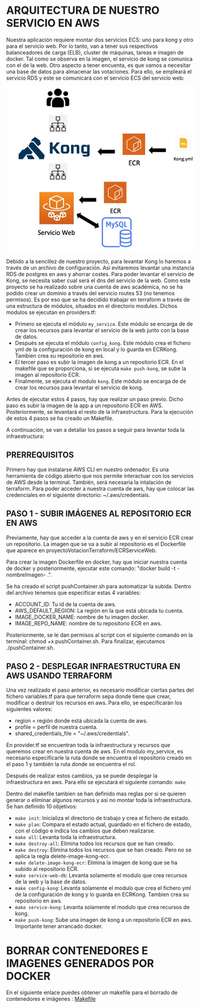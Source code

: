 # ARQUITECTURA DE NUESTRO SERVICIO EN AWS
Nuestra aplicación requiere montar dos servicios ECS: uno para kong y otro para el servicio web. Por lo tanto, van a tener sus respectivos balanceadores de carga (ELB), cluster de máquinas, tareas e imagen de docker. Tal como se observa en la imagen, el servicio de kong se comunica con el de la web. Otro aspecto a tener encuenta, es que vamos a necesitar una base de datos para almacenar las votaciones. Para ello, se empleará el servicio RDS y este se comunicará con el servicio ECS del servicio web:

![Kong](ArquitecturaKong.jpg)

Debido a la sencillez de nuestro proyecto, para levantar Kong lo haremos a través de un archivo de configuración. Así evitaremos levantar una instancia RDS de postgres en aws y ahorrar costes. Para poder levantar el servicio de Kong, se necesita saber cual será el dns del servicio de la web. Como este proyecto se ha realizado sobre una cuenta de aws académica, no se ha podido crear un dominio a través del servicio routes 53 (no tenemos permisos). Es por eso que se ha decidido trabajar en terraform a través de una estructura de módulos, situados en el directorio modules. Dichos modulos se ejecutan en providers.tf:

- Primero se ejecuta el módulo `my_service`. Este módulo se encarga de de crear los recursos para levantar el servicio de la web junto con la base de datos.
- Después se ejecuta el módulo `config_kong`. Este módulo crea el fichero yml de la configuración de kong en local y lo guarda en ECRKong. Tambien crea su repositorio en aws.
- El tercer paso es subir la imagen de kong a un repositorio ECR. En el makefile que se proporciona, si se ejecuta `make push-kong`, se sube la imagen al repositorio ECR.
- Finalmente, se ejecuta el modulo `kong`. Este módulo se encarga de de crear los recursos para levantar el servicio de kong.

Antes de ejecutar estos 4 pasos, hay que realizar un paso previo. Dicho paso es subir la imagen de la app a un repositorio ECR en AWS. Posteriormente, se levantará el resto de la infraestructura. Para la ejecución de estos 4 pasos se ha creado un Makefile. 

A continuación, se van a detallar los pasos a seguir para levantar toda la infraestructura:

## PRERREQUISITOS
Primero hay que instalarse AWS CLI en nuestro ordenador. Es una herramienta de código abierto que nos permite interactuar con los servicios de AWS desde la terminal. También, será necesaria la intalación de terraform. Para poder acceder a nuestra cuenta de aws, hay que colocar las credenciales en el siguiente directorio: ~/.aws/credentials.

## PASO 1 - SUBIR IMÁGENES AL REPOSITORIO ECR EN AWS
Previamente, hay que acceder a la cuenta de aws y en el servicio ECR crear un repositorio. La imagen que se va a subir al repositorio es el Dockerfile que aparece en proyectoVotacionTerraform/ECRServiceWeb. 

Para crear la imagen Dockerfile en docker, hay que iniciar nuestra cuenta de docker y posteriormente, ejecutar este comando: "docker build -t -nombreImagen- .".

Se ha creado el script pushContainer.sh para automatizar la subida. Dentro del archivo tenemos que especificar estas 4 variables:

- ACCOUNT_ID: Tu id de la cuenta de aws.
- AWS_DEFAULT_REGION: La región en la que está ubicada tu cuenta.
- IMAGE_DOCKER_NAME: nombre de tu imagen docker.
- IMAGE_REPO_NAME: nombre de tu repositorio ECR en aws.

Posteriormente, se le dan permisos al script con el siguiente comando en la terminal: chmod +x pushContainer.sh. Para finalizar, ejecutamos ./pushContainer.sh.

## PASO 2 - DESPLEGAR INFRAESTRUCTURA EN AWS USANDO TERRAFORM
Una vez realizado el paso anterior, es necesario modificar ciertas partes del fichero variables.tf para que terraform sepa donde tiene que crear, modificar o destruir los recursos en aws. Para ello, se especificarán los siguientes valores:

- region = región donde está ubicada la cuenta de aws.
- profile = perfil de nuestra cuenta.
- shared_credentials_file = "~/.aws/credentials".

En provider.tf se encuentran toda la infraestructura y recursos que queremos crear en nuestra cuenta de aws. En el modulo my_service, es necesario especificarle la ruta donde se encuentra el repositorio creado en el paso 1 y también la ruta donde se encuentra el rol. 

Después de realizar estos cambios, ya se puede desplegar la infraestructura en aws. Para ello se ejecutará el siguiente comando: `make`

Dentro del makefile tambien se han definido mas reglas por si se quieren generar o eliminar algunos recursos y asi no montar toda la infraestructura.
Se han definido 10 objetivos:

- `make init`: Inicializa el directorio de trabajo y crea el fichero de estado.
- `make plan`: Compara el estado actual, guardado en el fichero de estado, con el código e indica los cambios que deben realizarse. 
- `make all`: Levanta toda la infraestructura.
- `make destroy-all`: Elimina todos los recursos que se han creado.
- `make destroy`: Elimina todos los recursos que se han creado. Pero no se aplica la regla delete-image-kong-ecr.
- `make delete-image-kong-ecr`: Elimina la imagen de kong que se ha subido al repositorio ECR.
- `make service-web-db`: Levanta solamente el modulo que crea recursos de la web y la base de datos.
- `make config-kong`:  Levanta solamente el modulo que crea el fichero yml de la configuración de kong y lo guarda en ECRKong. Tambien crea su repositorio en aws.
- `make service-kong`: Levanta solamente el modulo que crea recursos de kong.
- `make push-kong`: Sube una imagen de kong a un repositorio ECR en aws. Importante tener arrancado docker.

# BORRAR CONTENEDORES E IMAGENES GENERADOS POR DOCKER
En el siguiente enlace puedes obtener un makefile para el borrado de contenedores e imágenes : [Makefile](https://gitlab.com/gesti-n-de-tecnolog-as-inform-ticas/proyecto-votacion/-/blob/main/proyectoVotacion/Makefile)
